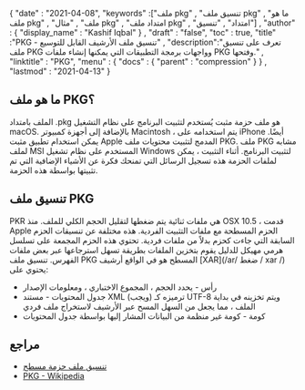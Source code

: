 {
  "date" : "2021-04-08",
  "keywords" :["ملف pkg" , "تنسيق ملف pkg" , "ما هو ملف pkg" , "ملف" , "مثال pkg" , "امتداد ملف pkg" , "امتداد" , "تنسيق"] ,
  "author" : {
    "display_name" : "Kashif Iqbal"
} ,
  "draft" : "false",
  "toc" : true,
  "title" :"PKG - تنسيق ملف الأرشيف القابل للتوسيع" ,
  "description":"تعرف على تنسيق ملف PKG وواجهات برمجة التطبيقات التي يمكنها إنشاء ملفات PKG وفتحها." ,
  "linktitle" : "PKG",
  "menu" : {
    "docs" : {
      "parent" : "compression"
}
} ,
  "lastmod" : "2021-04-13"
}

## ما هو ملف PKG؟

الملف بامتداد .pkg هو ملف حزمة مثبت يُستخدم لتثبيت البرنامج على نظام التشغيل macOS. بالإضافة إلى أجهزة كمبيوتر Macintosh ، يتم استخدامه على iPhone أيضًا. يمكن استخدام تطبيق مثبت Apple المدمج لتثبيت محتويات ملف PKG. ملف PKG مشابه لملف MSI المستخدم على نظام تشغيل Windows لتثبيت البرنامج. أثناء التثبيت ، يمكن لملفات الحزمة هذه تسجيل الرسائل التي تمنحك فكرة عن الأشياء الإضافية التي تم تثبيتها بواسطة هذه الحزمة.

## تنسيق ملف PKG

PKR هي ملفات ثنائية يتم ضغطها لتقليل الحجم الكلي للملف. منذ OSX 10.5 ، قدمت Apple الحزم المسطحة مع ملفات التثبيت الفردية. هذه مختلفة عن تنسيقات الحزم السابقة التي جاءت كحزم بدلاً من ملفات فردية. تحتوي هذه الحزم المجمعة على تسلسل هرمي مهيكل للدليل يقوم بتخزين الملفات بطريقة تسهل استرجاعها عبر بعض ملفات الفهرس. تنسيق ملف PKG المسطح هو في الواقع أرشيف [XAR](/ar/ ضغط / xar /) يحتوي على:

* رأس - يحدد الحجم ، المجموع الاختباري ، ومعلومات الإصدار
* جدول المحتويات - مستند XML (ويجب) ترميزه كـ UTF-8 ويتم تخزينه في بداية الملف ، مما يجعل من السهل المسح عبر الأرشيف لاستخراج ملف فردي
* كومة - كومة غير منظمة من البيانات المشار إليها بواسطة جدول المحتويات

## مراجع

* [تنسيق ملف حزمة مسطح](http://s.sudre.free.fr/Stuff/Ivanhoe/FLAT.html)
* [PKG - Wikipedia](https://en.wikipedia.org/wiki/.pkg)

